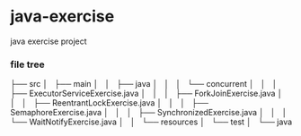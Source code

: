 # java-exercise

java exercise project

### file tree
├── src
│   ├── main
│   │   ├── java
│   │   │   └── concurrent
│   │   │       ├── ExecutorServiceExercise.java
│   │   │       ├── ForkJoinExercise.java
│   │   │       ├── ReentrantLockExercise.java
│   │   │       ├── SemaphoreExercise.java
│   │   │       ├── SynchronizedExercise.java
│   │   │       └── WaitNotifyExercise.java
│   │   └── resources
│   └── test
│       └── java


